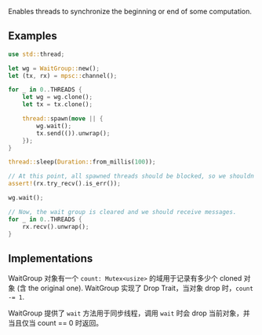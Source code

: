 Enables threads to synchronize the beginning or end of some computation.

## Examples

```rust
use std::thread;

let wg = WaitGroup::new();
let (tx, rx) = mpsc::channel();

for _ in 0..THREADS {
    let wg = wg.clone();
    let tx = tx.clone();

    thread::spawn(move || {
        wg.wait();
        tx.send(()).unwrap();
    });
}

thread::sleep(Duration::from_millis(100));

// At this point, all spawned threads should be blocked, so we shouldn't get anything from the channel.
assert!(rx.try_recv().is_err());

wg.wait();

// Now, the wait group is cleared and we should receive messages.
for _ in 0..THREADS {
    rx.recv().unwrap();
}
```

## Implementations

WaitGroup 对象有一个 `count: Mutex<usize>` 的域用于记录有多少个 cloned 对象 (含 the original one). WaitGroup 实现了 Drop Trait，当对象 drop 时，`count -= 1`.

WaitGroup 提供了 `wait` 方法用于同步线程，调用 `wait` 时会 drop 当前对象，并当且仅当 count == 0 时返回。